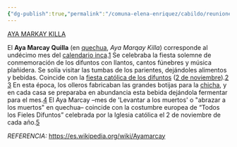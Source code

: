 ```yaml
---
{"dg-publish":true,"permalink":"/comuna-elena-enriquez/cabildo/reuniones/","dgPassFrontmatter":true}
---
```



[AYA MARKAY KILLA](https://forms.gle/5gdZ9XxNBriC7zMKA)

El **Aya Marcay Quilla** (en [quechua](https://es.wikipedia.org/wiki/Lenguas_quechuas "Lenguas quechuas"), _Aya Marqay Killa_) corresponde al undécimo mes del [calendario inca](https://es.wikipedia.org/wiki/Calendario_inca "Calendario inca").[1](https://es.wikipedia.org/wiki/Ayamarcay#cite_note-1)​
Se celebraba la fiesta solemne de conmemoración de los difuntos con llantos, cantos fúnebres y música plañidera. Se solía visitar las tumbas de los parientes, dejándoles alimentos y bebidas. Coincide con la [fiesta católica de los difuntos](https://es.wikipedia.org/wiki/D%C3%ADa_de_los_Fieles_Difuntos "Día de los Fieles Difuntos") ([2 de noviembre](https://es.wikipedia.org/wiki/2_de_noviembre "2 de noviembre")).[2](https://es.wikipedia.org/wiki/Ayamarcay#cite_note-2)​[3](https://es.wikipedia.org/wiki/Ayamarcay#cite_note-3)​
En esta época, los olleros fabricaban las grandes botijas para la [chicha](https://es.wikipedia.org/wiki/Chicha "Chicha"), y en cada casa se preparaba en abundancia esta bebida dejándola fermentar para el mes.[4](https://es.wikipedia.org/wiki/Ayamarcay#cite_note-4)​
El Aya Marcay –mes de 'Levantar a los muertos' o "abrazar a los muertos" en quechua– coincide con la costumbre europea de “Todos los Fieles Difuntos” celebrada por la Iglesia católica el 2 de noviembre de cada año.[5](https://es.wikipedia.org/wiki/Ayamarcay#cite_note-5)​

*REFERENCIA:*  https://es.wikipedia.org/wiki/Ayamarcay


